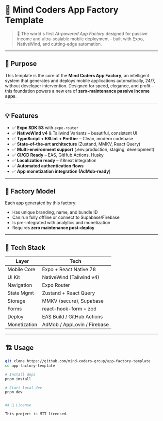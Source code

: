 # 🧠 Mind Coders App Factory Template

> 🚀 The world's first *AI-powered App Factory* designed for passive income and ultra-scalable mobile deployment – built with Expo, NativeWind, and cutting-edge automation.

---

## 🎯 Purpose

This template is the core of the **Mind Coders App Factory**, an intelligent system that generates and deploys mobile applications automatically, 24/7, without developer intervention. Designed for speed, elegance, and profit – this foundation powers a new era of **zero-maintenance passive income apps**.

---

## 💡 Features

- ✅ **Expo SDK 53** with `expo-router`
- ✅ **NativeWind v4** & Tailwind Variants – beautiful, consistent UI
- ✅ **TypeScript + ESLint + Prettier** – Clean, modern codebase
- ✅ **State-of-the-art architecture** (Zustand, MMKV, React Query)
- ✅ **Multi-environment support** (.env.production, staging, development)
- ✅ **CI/CD Ready** – EAS, GitHub Actions, Husky
- ✅ **Localization ready** – i18next integration
- ✅ **Automated authentication flows**
- ✅ **App monetization integration (AdMob-ready)**

---

## 🧠 Factory Model

Each app generated by this factory:
- Has unique branding, name, and bundle ID
- Can run fully offline or connect to Supabase/Firebase
- Is pre-integrated with analytics and monetization
- Requires **zero maintenance post-deploy**

---

## 🔗 Tech Stack

| Layer       | Tech                          |
|-------------|-------------------------------|
| Mobile Core | Expo + React Native 78        |
| UI Kit      | NativeWind (Tailwind v4)      |
| Navigation  | Expo Router                   |
| State Mgmt  | Zustand + React Query         |
| Storage     | MMKV (secure), Supabase       |
| Forms       | react-hook-form + zod         |
| Deploy      | EAS Build / GitHub Actions    |
| Monetization| AdMob / AppLovin / Firebase   |

---

## 🏗 Usage

```bash
git clone https://github.com/mind-coders-group/app-factory-template
cd app-factory-template

# Install deps
pnpm install

# Start local dev
pnpm dev


## 🔖 License

This project is MIT licensed.
